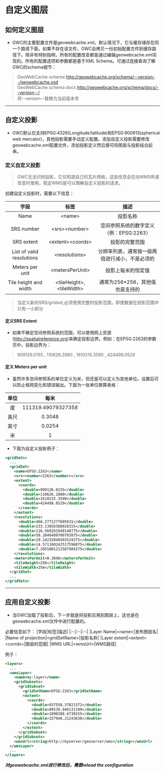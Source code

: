 # 自定义图层

## 如何定义图层

* GWC的主要配置文件是geowebcache.xml，默认情况下，它与缓存储存在同一个路径下面，如果不存在该文件，GWC会拷贝一份初始配置文件到缓存路径下。除非有特别指明，所有的配置改变都是通过编辑geowebcache.xml实现的。所有的配置选项和参数都是基于XML Schema。可通过连接查询了解GWC的schema细节：

> GeoWebCache schema <http://geowebcache.org/schema/--version--/geowebcache.xsd></br>
> GeoWebCache schema docs <http://geowebcache.org/schema/docs/--version--/></br>
> 将--version--替换为当前版本号

***

## 自定义投影

* GWC默认仅支持EPSG:4326(Longitude/latitude)和EPSG:900913(spherical web mercator)，其他投影需要手动定义配置。添加自定义投影需要修改geowebcache.xml配置文件，添加投影定义然后便可将图层与投影结合起来。

### 定义自定义投影

> GWC无法识别投影，它仅知道自己的瓦片网格，这些信息会在向WMS传递信息时使用，假定WMS是可以理解自定义投影的请求。

创建自定义投影时，需要以下信息：

| 字段 | 标签 | 描述 |
|:-:|:-:|:-:|
|Name| \<name> | 投影名称 |
|SRS number|\<srs>\<number>|空间参照系统的数字定义（例：EPSG:2263）|
|SRS extent|\<extent>\<coords>|投影的完整范围|
|List of valid resolutions|\<resolutions>|分辨率列表，通常按一级两倍进行减小，不是必须的|
|Meters per unit|\<metersPerUnit>|投影上每米的恒定值|
|Tile height and width|\<tileHeight>,\<tileWidth>|通常为256*256，其他值也是支持的|

> 当定义新的SRS/gridset,必须使用完整的投影范围，即使数据在投影范围中只有一小部分

#### 定义SRS Extent

* 如果不确定空间参照系统的范围，可以使用网上资源(<http://spatialreference.org>)来确定投影边界。例如：在EPSG:2263的参数页中，投影边界为：

>909126.0155 , 110626.2880 , 1610215.3590 , 424498.0529

#### 定义 Meters per unit

* 虽然许多空间参照系的单位定义为米，但还是可以定义为其他单位。设置后可以防止格网变化和错误输出。下面为一张单位换算表格：

|单位|每米|
|:-:|:-:|
|度|111319.49079327358|
|英尺|0.3048|
|英寸|0.0254|
|米|1|

* 下面为自定义投影例子：

```xml
<gridSets>
  ...
  <gridSet>
    <name>EPSG:2263</name>
    <srs><number>2263</number></srs>
    <extent>
      <coords>
        <double>909126.0155</double>
        <double>110626.2880</double>
        <double>1610215.3590</double>
        <double>424498.0529</double>
      </coords>
    </extent>
    <resolutions>
      <double>466.2771277605631</double>
      <double>233.13856388028155</double>
      <double>116.569281940140775</double>
      <double>58.2846409700703875</double>
      <double>29.14232048503519375</double>
      <double>14.571160242517596875</double>
      <double>7.2855801212587984375</double>
    </resolutions>
    <metersPerUnit>0.3048</metersPerUnit>
    <tileHeight>256</tileHeight>
    <tileWidth>256</tileWidth>
  </gridSet>
  ...
</gridSets>
```

***

## 应用自定义投影

* 当GWC加载了投影后，下一步就是将投影应用到图层上，这也是在geowebcache.xml文件中进行配置的。

必要信息如下：
|字段|标签|描述|
|:-:|:-:|:-:|
|Layer Name|\<name>|发布图层名|
|Name of projection|\<gridSetName>|投影名称|
|Layer extent|\<extent>\<corrds>|图层的范围|
|WMS URL|\<wmsUrl>|WMS路径|

例子：

```xml
<layers>
  ...
  <wmsLayer>
    <name>my:layer</name>
    <gridSubsets>
      <gridSubset>
        <gridSetName>EPSG:2263</gridSetName>
        <extent>
          <coords>
            <double>937558.37821372</double>
            <double>89539.946131199</double>
            <double>1090288.6738155</double>
            <double>327948.21243638</double>
          </coords>
        </extent>
      </gridSubset>
    </gridSubsets>
    <wmsUrl><string>http://myserver/geoserver/wms</string></wmsUrl>
  </wmsLayer>
  ...
</layers>
```

***对geowebcache.xml进行修改后，需要reload  the configuration***